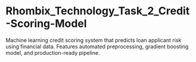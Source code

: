 # Rhombix_Technology_Task_2_Credit-Scoring-Model
Machine learning credit scoring system that predicts loan applicant risk using financial data. Features automated preprocessing, gradient boosting model, and production-ready pipeline.
